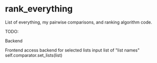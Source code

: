 # rank_everything
List of everything, my pairwise comparisons, and ranking algorithm code.

TODO:

Backend
    
Frontend
    access backend for selected lists
        input list of "list names"
            self.comparator.set_lists(list)
    

